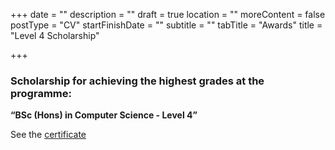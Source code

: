 +++
date = ""
description = ""
draft = true
location = ""
moreContent = false
postType = "CV"
startFinishDate = ""
subtitle = ""
tabTitle = "Awards"
title = "Level 4 Scholarship"

+++
### Scholarship for achieving the highest grades at the programme:

**“BSc (Hons) in Computer Science - Level 4”**

See the [certificate](https://kbazoukis.com/uploads/level4-award.jpg)